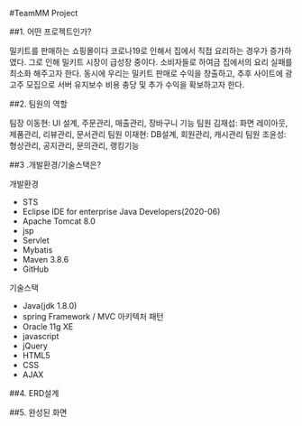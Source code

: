 #TeamMM Project

##1. 어떤 프로젝트인가?

밀키트를 판매하는 쇼핑몰이다	코로나19로 인해서 집에서 직접 요리하는 경우가 증가하였다. 그로 인해 밀키트 시장이 급성장 중이다.
소비자들로 하여금 집에서의 요리 실패를 최소화 해주고자 한다. 동시에 우리는 밀키트 판매로 수익을 창출하고, 추후 사이트에 광고주 
모집으로 서버 유지보수 비용 충당 및 추가 수익을 확보하고자 한다.

##2. 팀원의 역할

팀장 이동현:	UI 설계, 주문관리, 매출관리, 장바구니 기능
팀원 김재섭: 화면 레이아웃, 제품관리, 리뷰관리, 문서관리
팀원 이재현: DB설계, 회원관리, 캐시관리
팀원 조윤성: 형상관리, 공지관리, 문의관리, 랭킹기능

##3 .개발환경/기술스택은?

개발환경
* STS
* Eclipse IDE for enterprise Java Developers(2020-06)
* Apache Tomcat 8.0
* jsp
* Servlet
* Mybatis
* Maven 3.8.6
* GitHub

기술스택

* Java(jdk 1.8.0)
* spring Framework / MVC 아키텍처 패턴
* Oracle 11g XE
* javascript
* jQuery
* HTML5
* CSS
* AJAX

##4. ERD설계

##5. 완성된 화면

